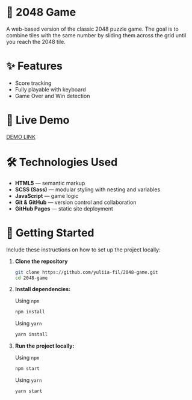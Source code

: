 # 🧩 2048 Game

A web-based version of the classic 2048 puzzle game. The goal is to combine tiles with the same number by sliding them across the grid until you reach the 2048 tile.

# ✨ Features

- Score tracking
- Fully playable with keyboard
- Game Over and Win detection

# 🔗 Live Demo

[DEMO LINK](https://yuliia-fil.github.io/2048-game/)

# 🛠️ Technologies Used

- **HTML5** — semantic markup
- **SCSS (Sass)** — modular styling with nesting and variables
- **JavaScript** — game logic
- **Git & GitHub** — version control and collaboration
- **GitHub Pages** — static site deployment

# 🚀 Getting Started

Include these instructions on how to set up the project locally:

1. **Clone the repository**

   ```bash
   git clone https://github.com/yuliia-fil/2048-game.git
   cd 2048-game

   ```

2. **Install dependencies:**

   Using `npm`

   ```bash
   npm install

   ```

   Using `yarn`

   ```bash
   yarn install
   ```

3. **Run the project locally:**

   Using `npm`

   ```bash
   npm start

   ```

   Using `yarn`

   ```bash
   yarn start
   ```
